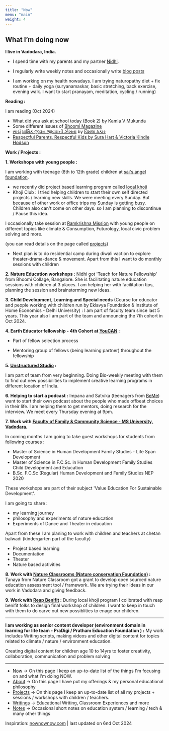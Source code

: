 ```yaml
---
title: "Now"
menu: "main"
weight:	4
---
```


## What I’m doing now


**I live in Vadodara, India.**

- I spend time with my parents and my partner [Nidhi](https://www.instagram.com/nidhi_pal16/).

- I regularly write weekly notes and occasionally write [blog posts](https://learningwala.in/tags/public/)

- I am working on my health nowadays. I am trying naturopathy diet + fix routine + daily yoga (suryanamaskar, basic stretching, back exercise, evening walk. I want to start pranayam, meditation, cycling / running)

**Reading :**

I am reading (Oct 2024)

- [What did you ask at school today (Book 2)](https://harpercollins.co.in/product/what-did-you-ask-at-school-today/) by [Kamla V Mukunda](https://harpercollins.co.in/author-details/kamala-v-mukunda/) 
- Some different issues of [Bhoomi Magazine](https://bhoomimagazine.org/)
- [સાચું ધાર્મિક જીવન જીવવાની ઝંખના](https://jainebooks.org/books/6372/saachu-dharmik-jeevan) by [વિમલા ઠકાર](https://en.wikipedia.org/wiki/Vimala_Thakar)
- [Respectful Parents, Respectful Kids by Sura Hart & Victoria Kindle Hodson](https://www.goodreads.com/book/show/1342248.Respectful_Parents_Respectful_Kids)

**Work / Projects :**

**1. Workshops with young people :** 

I am working with teenage (8th to 12th grade) children at [sai's angel foundation](https://saiangel.org/).

- we recently did project based learning program called [local khoji](https://www.instagram.com/p/C8b-QO2I10P/?img_index=1) 
- Khoji Club : I tried helping children to start their own self directed projects / learning new skills. We were meeting every Sunday. But because of other work or office trips my Sunday is getting busy. Children also can't come on other days. so I am planning to discontinue / Pause this idea. 

I occasionally take session at [Ramkrishna Mission](https://rkmvadodara.org/) with young people on different topics like climate & Consumption, Futurology, local civic problem solving and more. 

(you can read details on the page called [projects](/projects))

- Next plan is to do residential camp during diwali vaction to explore theater-drama-dance & movement. Apart from this I want to do monthly sessions with children 

**2. Nature Education workshops :** Nidhi got 'Teach for Nature Fellowship' from Bhoomi Collage, Bangalore. She is facilitating nature education sessions with children at 3 places.
I am helping her with facilitation tips, planning the session and brainstorming new ideas.

**3. Child Development, Learning and Special needs** (Course for educator and people working with children run by Eklavya Foundation & Institute of Home Economics - Delhi University) : I am part of faculty team since last 5 years. This year also I am part of the team and announcing the 7th cohort in Oct 2024.

**4. Earth Educator fellowship - 4th Cohort at [YouCAN](https://www.youcan.in/) :** 

- Part of fellow selection process

- Mentoring group of fellows (being learning partner) throughout the fellowship

**5. [Unstructured Studio](https://unstructured.studio/) :**

I am part of team from very beginning. Doing Bio-weekly meeting with them to find out new possibilities to implement creative learning programs in different location of India.  

**6. Helping to start a podcast  :** Impana and Satvika (teenagers from [BeMe](https://www.beme.org.in/)) want to start their own podcast about the people who made offbeat choices in their life. I am helping them to get mentors, doing research for the interview. We meet every Thursday evening at 9pm.

**7. Work with [Faculty of Family & Community Science - MS University, Vadodara.](https://msubaroda.ac.in/academics/FFCS)**

In coming months I am going to take guest workshops for students from following courses :

- Master of Science in Human Development Family Studies - Life Span Development 
- Master of Science in F.C.Sc. in Human Development Family Studies Child Development and Education
- B.Sc. F.C.Sc (Regular) Human Development and Family Studies NEP 2020

These workshops are part of their subject 'Value Education For Sustainable Development'. 

I am going to share :

- my learning journey 
- philosophy and experiments of nature education 
- Experiments of Dance and Theater in education

Apart from these I am planing to work with children and teachers at chetan balwadi (kindergarten part of the faculty) 

- Project based learning 
- Documentation 
- Theater 
- Nature based activities 

**8. Work with [Nature Classrooms (Nature conservation Foundation)](https://www.natureclassrooms.org/) :** Tanaya from Nature Classroom got a grant to develop open sourced nature education assessment tool / framework. We are trying their ideas in our work in Vadodara and giving feedback.

**9. Work with [Reap Benifit](https://www.reapbenefit.org/) :** During local khoji program I collbrated with reap benifit folks to design final workshop of children. I want to keep in touch with them to do carve out new possiblities to enage our children.

--------------

**I am working as senior content developer (environment domain in learning for life team - PraDigi / Pratham Education Foundation ) :**
My work includes Writing scripts, making videos and other digital content for topics related to climate / nature / environment education.

Creating digital content for children age 10 to 14yrs to foster creativity, collaboration, communication and problem solving 

---------------

- [Now](/now) &rarr; On this page I keep an up-to-date list of the things I'm focusing on and what I'm doing NOW.
- [About](/about-me) &rarr; On this page I have put my offerings & my personal educational philosophy 
- [Projects](/projects) &rarr; On this page I keep an up-to-date list of all my projects + sessions / workshops with children / teachers.
- [Writings](/writings) &rarr; Educational Writing, Classroom Experiences and more
- [Notes](https://learningwala.in/tags/public/) &rarr; Occasional short notes on education system / learning / tech & many other things 

Inspiration: [nownownow.com](nownownow.com) | last updated on 6nd Oct 2024
